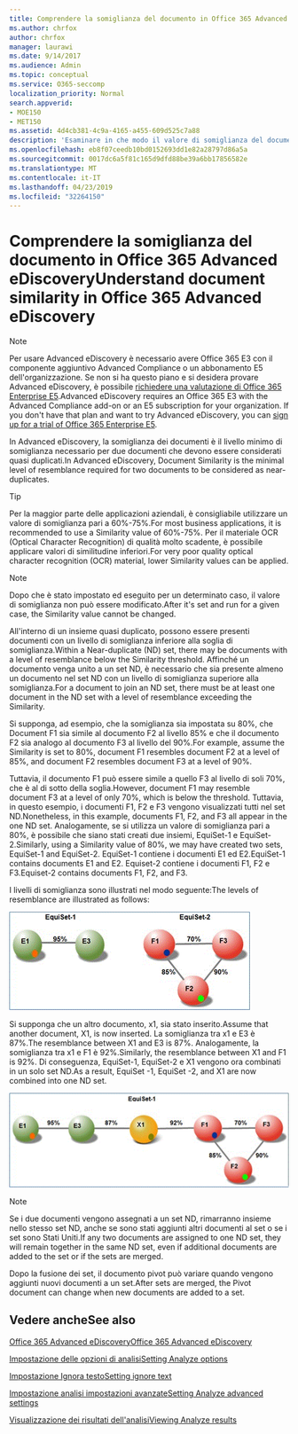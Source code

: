 ```yaml
---
title: Comprendere la somiglianza del documento in Office 365 Advanced eDiscovery
ms.author: chrfox
author: chrfox
manager: laurawi
ms.date: 9/14/2017
ms.audience: Admin
ms.topic: conceptual
ms.service: O365-seccomp
localization_priority: Normal
search.appverid:
- MOE150
- MET150
ms.assetid: 4d4cb381-4c9a-4165-a455-609d525c7a88
description: 'Esaminare in che modo il valore di somiglianza del documento, il livello minimo di somiglianza per due file da considerare quasi duplicati, è compatibile con Office 365 Advanced eDiscovery. '
ms.openlocfilehash: eb8f07ceedb10bd0152693dd1e82a28797d86a5a
ms.sourcegitcommit: 0017dc6a5f81c165d9dfd88be39a6bb17856582e
ms.translationtype: MT
ms.contentlocale: it-IT
ms.lasthandoff: 04/23/2019
ms.locfileid: "32264150"
---
```

# <a name="understand-document-similarity-in-office-365-advanced-ediscovery"></a><span data-ttu-id="90f29-103">Comprendere la somiglianza del documento in Office 365 Advanced eDiscovery</span><span class="sxs-lookup"><span data-stu-id="90f29-103">Understand document similarity in Office 365 Advanced eDiscovery</span></span>

> [!NOTE]
> <span data-ttu-id="90f29-p101">Per usare Advanced eDiscovery è necessario avere Office 365 E3 con il componente aggiuntivo Advanced Compliance o un abbonamento E5 dell'organizzazione. Se non si ha questo piano e si desidera provare Advanced eDiscovery, è possibile [richiedere una valutazione di Office 365 Enterprise E5](https://go.microsoft.com/fwlink/p/?LinkID=698279).</span><span class="sxs-lookup"><span data-stu-id="90f29-p101">Advanced eDiscovery requires an Office 365 E3 with the Advanced Compliance add-on or an E5 subscription for your organization. If you don't have that plan and want to try Advanced eDiscovery, you can [sign up for a trial of Office 365 Enterprise E5](https://go.microsoft.com/fwlink/p/?LinkID=698279).</span></span> 
  
<span data-ttu-id="90f29-106">In Advanced eDiscovery, la somiglianza dei documenti è il livello minimo di somiglianza necessario per due documenti che devono essere considerati quasi duplicati.</span><span class="sxs-lookup"><span data-stu-id="90f29-106">In Advanced eDiscovery, Document Similarity is the minimal level of resemblance required for two documents to be considered as near-duplicates.</span></span>
  
> [!TIP]
> <span data-ttu-id="90f29-107">Per la maggior parte delle applicazioni aziendali, è consigliabile utilizzare un valore di somiglianza pari a 60%-75%.</span><span class="sxs-lookup"><span data-stu-id="90f29-107">For most business applications, it is recommended to use a Similarity value of 60%-75%.</span></span> <span data-ttu-id="90f29-108">Per il materiale OCR (Optical Character Recognition) di qualità molto scadente, è possibile applicare valori di similitudine inferiori.</span><span class="sxs-lookup"><span data-stu-id="90f29-108">For very poor quality optical character recognition (OCR) material, lower Similarity values can be applied.</span></span> 
  
> [!NOTE]
> <span data-ttu-id="90f29-109">Dopo che è stato impostato ed eseguito per un determinato caso, il valore di somiglianza non può essere modificato.</span><span class="sxs-lookup"><span data-stu-id="90f29-109">After it's set and run for a given case, the Similarity value cannot be changed.</span></span> 
  
<span data-ttu-id="90f29-110">All'interno di un insieme quasi duplicato, possono essere presenti documenti con un livello di somiglianza inferiore alla soglia di somiglianza.</span><span class="sxs-lookup"><span data-stu-id="90f29-110">Within a Near-duplicate (ND) set, there may be documents with a level of resemblance below the Similarity threshold.</span></span> <span data-ttu-id="90f29-111">Affinché un documento venga unito a un set ND, è necessario che sia presente almeno un documento nel set ND con un livello di somiglianza superiore alla somiglianza.</span><span class="sxs-lookup"><span data-stu-id="90f29-111">For a document to join an ND set, there must be at least one document in the ND set with a level of resemblance exceeding the Similarity.</span></span> 
  
<span data-ttu-id="90f29-112">Si supponga, ad esempio, che la somiglianza sia impostata su 80%, che Document F1 sia simile al documento F2 al livello 85% e che il documento F2 sia analogo al documento F3 al livello del 90%.</span><span class="sxs-lookup"><span data-stu-id="90f29-112">For example, assume the Similarity is set to 80%, document F1 resembles document F2 at a level of 85%, and document F2 resembles document F3 at a level of 90%.</span></span> 
  
<span data-ttu-id="90f29-113">Tuttavia, il documento F1 può essere simile a quello F3 al livello di soli 70%, che è al di sotto della soglia.</span><span class="sxs-lookup"><span data-stu-id="90f29-113">However, document F1 may resemble document F3 at a level of only 70%, which is below the threshold.</span></span> <span data-ttu-id="90f29-114">Tuttavia, in questo esempio, i documenti F1, F2 e F3 vengono visualizzati tutti nel set ND.</span><span class="sxs-lookup"><span data-stu-id="90f29-114">Nonetheless, in this example, documents F1, F2, and F3 all appear in the one ND set.</span></span> <span data-ttu-id="90f29-115">Analogamente, se si utilizza un valore di somiglianza pari a 80%, è possibile che siano stati creati due insiemi, EquiSet-1 e EquiSet-2.</span><span class="sxs-lookup"><span data-stu-id="90f29-115">Similarly, using a Similarity value of 80%, we may have created two sets, EquiSet-1 and EquiSet-2.</span></span> <span data-ttu-id="90f29-116">EquiSet-1 contiene i documenti E1 ed E2.</span><span class="sxs-lookup"><span data-stu-id="90f29-116">EquiSet-1 contains documents E1 and E2.</span></span> <span data-ttu-id="90f29-117">Equiset-2 contiene i documenti F1, F2 e F3.</span><span class="sxs-lookup"><span data-stu-id="90f29-117">Equiset-2 contains documents F1, F2, and F3.</span></span> 
  
<span data-ttu-id="90f29-118">I livelli di somiglianza sono illustrati nel modo seguente:</span><span class="sxs-lookup"><span data-stu-id="90f29-118">The levels of resemblance are illustrated as follows:</span></span>
  
![Somiglianza documento](media/3907ea7d-e28a-4027-8fc3-be090dd39144.gif)
  
<span data-ttu-id="90f29-120">Si supponga che un altro documento, x1, sia stato inserito.</span><span class="sxs-lookup"><span data-stu-id="90f29-120">Assume that another document, X1, is now inserted.</span></span> <span data-ttu-id="90f29-121">La somiglianza tra x1 e E3 è 87%.</span><span class="sxs-lookup"><span data-stu-id="90f29-121">The resemblance between X1 and E3 is 87%.</span></span> <span data-ttu-id="90f29-122">Analogamente, la somiglianza tra x1 e F1 è 92%.</span><span class="sxs-lookup"><span data-stu-id="90f29-122">Similarly, the resemblance between X1 and F1 is 92%.</span></span> <span data-ttu-id="90f29-123">Di conseguenza, EquiSet-1, EquiSet-2 e X1 vengono ora combinati in un solo set ND.</span><span class="sxs-lookup"><span data-stu-id="90f29-123">As a result, EquiSet -1, EquiSet -2, and X1 are now combined into one ND set.</span></span>
  
![Somiglianza documento](media/d140d347-33d5-475a-af04-594a0f2ab13d.gif)
  
> [!NOTE]
> <span data-ttu-id="90f29-125">Se i due documenti vengono assegnati a un set ND, rimarranno insieme nello stesso set ND, anche se sono stati aggiunti altri documenti al set o se i set sono Stati Uniti.</span><span class="sxs-lookup"><span data-stu-id="90f29-125">If any two documents are assigned to one ND set, they will remain together in the same ND set, even if additional documents are added to the set or if the sets are merged.</span></span> 
  
<span data-ttu-id="90f29-126">Dopo la fusione dei set, il documento pivot può variare quando vengono aggiunti nuovi documenti a un set.</span><span class="sxs-lookup"><span data-stu-id="90f29-126">After sets are merged, the Pivot document can change when new documents are added to a set.</span></span> 
  
## <a name="see-also"></a><span data-ttu-id="90f29-127">Vedere anche</span><span class="sxs-lookup"><span data-stu-id="90f29-127">See also</span></span>

[<span data-ttu-id="90f29-128">Office 365 Advanced eDiscovery</span><span class="sxs-lookup"><span data-stu-id="90f29-128">Office 365 Advanced eDiscovery</span></span>](office-365-advanced-ediscovery.md)
  
[<span data-ttu-id="90f29-129">Impostazione delle opzioni di analisi</span><span class="sxs-lookup"><span data-stu-id="90f29-129">Setting Analyze options</span></span>](set-analyze-options-in-advanced-ediscovery.md)
  
[<span data-ttu-id="90f29-130">Impostazione Ignora testo</span><span class="sxs-lookup"><span data-stu-id="90f29-130">Setting ignore text</span></span>](set-ignore-text-in-advanced-ediscovery.md)
  
[<span data-ttu-id="90f29-131">Impostazione analisi impostazioni avanzate</span><span class="sxs-lookup"><span data-stu-id="90f29-131">Setting Analyze advanced settings</span></span>](set-analyze-advanced-settings-in-advanced-ediscovery.md)
  
[<span data-ttu-id="90f29-132">Visualizzazione dei risultati dell'analisi</span><span class="sxs-lookup"><span data-stu-id="90f29-132">Viewing Analyze results</span></span>](view-analyze-results-in-advanced-ediscovery.md)

